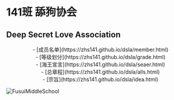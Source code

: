 # 141班 舔狗协会
## Deep Secret Love Association
<center>
- [成员名单](https://zhs141.github.io/dsla/member.html)
</center>
<center>
- [等级划分](https://zhs141.github.io/dsla/grade.html)
</center>
<center>
- [海王宣言](https://zhs141.github.io/dsla/seaer.html)
</center>
<center>
- [总章程](https://zhs141.github.io/dsla/alls.html)
</center>
<center>
- [宗旨](https://zhs141.github.io/dsla/idea.html)
</center>

![FusuiMiddleSchool](https://pic.baike.soso.com/ugc/baikepic2/0/20230305151413-317313212_jpeg_960_640_320403.jpg/0_90)